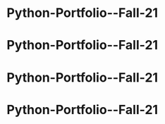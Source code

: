 # Python-Portfolio--Fall-21
# Python-Portfolio--Fall-21
# Python-Portfolio--Fall-21
# Python-Portfolio--Fall-21
